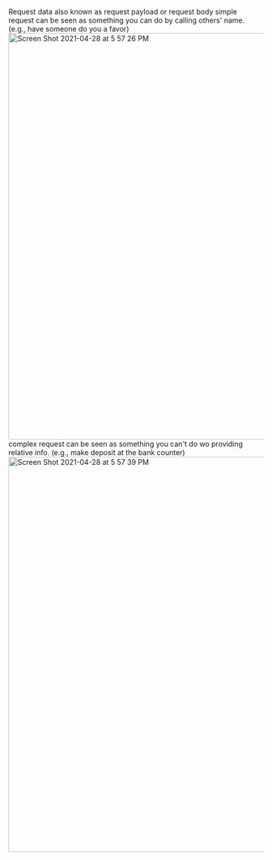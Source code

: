 Request data also known as request payload or request body
simple request can be seen as something you can do by calling others' name. (e.g., have someone do you a favor)
<img width="803" alt="Screen Shot 2021-04-28 at 5 57 26 PM" src="https://user-images.githubusercontent.com/58508124/116385417-5bbc1b00-a84b-11eb-8406-c92d69c92700.png">
complex request can be seen as something you can't do wo providing relative info. (e.g., make deposit at the bank counter)
<img width="781" alt="Screen Shot 2021-04-28 at 5 57 39 PM" src="https://user-images.githubusercontent.com/58508124/116385443-61196580-a84b-11eb-8106-121d0b861165.png">
